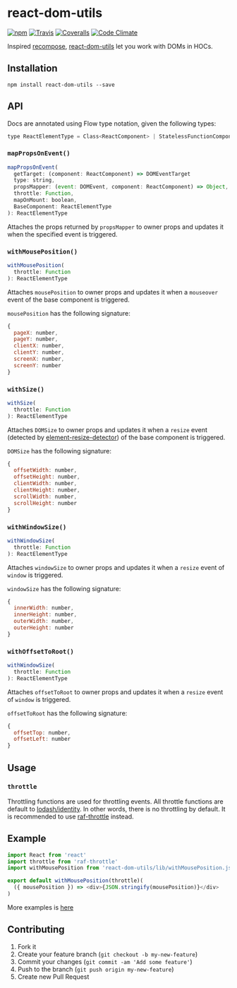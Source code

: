 # react-dom-utils

[![npm](https://img.shields.io/npm/v/react-dom-utils.svg)](https://www.npmjs.com/package/react-dom-utils)
[![Travis](https://img.shields.io/travis/wuct/react-dom-utils.svg)](https://travis-ci.org/wuct/react-dom-utils)
[![Coveralls](https://img.shields.io/coveralls/wuct/react-dom-utils.svg)](https://coveralls.io/github/wuct/react-dom-utils)
[![Code Climate](https://img.shields.io/codeclimate/github/wuct/react-dom-utils.svg)](https://codeclimate.com/github/wuct/react-dom-utils)

Inspired [recompose](https://github.com/acdlite/recompose/), [react-dom-utils](https://www.npmjs.com/package/react-dom-utils) let you work with DOMs in HOCs.

## Installation

`npm install react-dom-utils --save`

## API

Docs are annotated using Flow type notation, given the following types:

```js
type ReactElementType = Class<ReactComponent> | StatelessFunctionComponent | string
```

### `mapPropsOnEvent()`

```js
mapPropsOnEvent(
  getTarget: (component: ReactComponent) => DOMEventTarget
  type: string,
  propsMapper: (event: DOMEvent, component: ReactComponent) => Object,
  throttle: Function,
  mapOnMount: boolean,
  BaseComponent: ReactElementType
): ReactElementType
```

Attaches the props returned by `propsMapper` to owner props and updates it when the specified event is triggered.

### `withMousePosition()`

```js
withMousePosition(
  throttle: Function
): ReactElementType
```

Attaches `mousePosition` to owner props and updates it when a `mouseover` event of the base component is triggered.

`mousePosition` has the following signature: 

```js
{
  pageX: number,
  pageY: number,
  clientX: number,
  clientY: number,
  screenX: number,
  screenY: number
}
```

### `withSize()`


```js
withSize(
  throttle: Function
): ReactElementType
```

Attaches `DOMSize` to owner props and updates it when a `resize` event (detected by [element-resize-detector](https://github.com/wnr/element-resize-detector)) of the base component is triggered.

`DOMSize` has the following signature: 

```js
{
  offsetWidth: number,
  offsetHeight: number,
  clientWidth: number,
  clientHeight: number,
  scrollWidth: number,
  scrollHeight: number
}
```
 
### `withWindowSize()`

```js
withWindowSize(
  throttle: Function
): ReactElementType
```

Attaches `windowSize` to owner props and updates it when a `resize` event of `window` is triggered.

`windowSize` has the following signature: 

```js
{
  innerWidth: number,
  innerHeight: number,
  outerWidth: number,
  outerHeight: number
}
```

### `withOffsetToRoot()`


```js
withWindowSize(
  throttle: Function
): ReactElementType
```

Attaches `offsetToRoot` to owner props and updates it when a `resize` event of `window` is triggered.

`offsetToRoot` has the following signature: 

```js
{
  offsetTop: number,
  offsetLeft: number
}
```
 
## Usage
### `throttle`
Throttling functions are used for throttling events. All throttle functions are default to [lodash/identity](https://lodash.com/docs#identity). In other words, there is no throttling by default. It is recommended to use [raf-throttle](https://github.com/wuct/raf-throttle) instead.

## Example

```js
import React from 'react'
import throttle from 'raf-throttle'
import withMousePosition from 'react-dom-utils/lib/withMousePosition.js'

export default withMousePosition(throttle)(
  ({ mousePosition }) => <div>{JSON.stringify(mousePosition)}</div>
)
```

More examples is [here](https://github.com/wuct/react-dom-utils/tree/master/example)

## Contributing

1. Fork it
2. Create your feature branch (`git checkout -b my-new-feature`)
3. Commit your changes (`git commit -am 'Add some feature'`)
4. Push to the branch (`git push origin my-new-feature`)
5. Create new Pull Request
